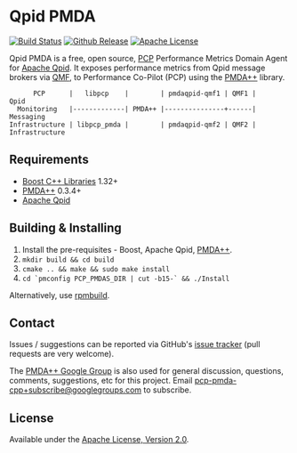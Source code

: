 # Qpid PMDA
[![Build Status](http://img.shields.io/travis/pcolby/pcp-pmda-qpid.svg)](https://travis-ci.org/pcolby/pcp-pmda-qpid)
[![Github Release](http://img.shields.io/github/release/pcolby/pcp-pmda-qpid.svg)](https://github.com/pcolby/pcp-pmda-qpid/releases/latest)
[![Apache License](http://img.shields.io/badge/license-APACHE2-blue.svg)](https://www.apache.org/licenses/LICENSE-2.0.html)


Qpid PMDA is a free, open source, [PCP](http://oss.sgi.com/projects/pcp/
"Performance Co-Pilot") Performance Metrics Domain Agent for [Apache Qpid](
http://qpid.apache.org/). It exposes performance metrics from Qpid message
brokers via [QMF](http://qpid.apache.org/components/qmf/index.html "Qpid
Management Framework"), to Performance Co-Pilot (PCP) using the [PMDA++](
https://github.com/pcolby/pcp-pmda-cpp) library.

```
      PCP      |   libpcp    |        | pmdaqpid-qmf1 | QMF1 |     Qpid
  Monitoring   |-------------| PMDA++ |---------------+------|   Messaging
Infrastructure | libpcp_pmda |        | pmdaqpid-qmf2 | QMF2 | Infrastructure
```

## Requirements

* [Boost C++ Libraries](http://www.boost.org/) 1.32+
* [PMDA++](https://github.com/pcolby/pcp-pmda-cpp) 0.3.4+
* [Apache Qpid](http://qpid.apache.org/)

## Building & Installing
1. Install the pre-requisites - Boost, Apache Qpid, [PMDA++](https://github.com/pcolby/pcp-pmda-cpp).
2. `mkdir build && cd build`
3. `cmake .. && make && sudo make install`
4. ``cd `pmconfig PCP_PMDAS_DIR | cut -b15-` && ./Install``

Alternatively, use [rpmbuild](package/rpm).

## Contact

Issues / suggestions can be reported via GitHub's [issue tracker](
https://github.com/pcolby/pcp-pmda-qpid/issues) (pull requests are very
welcome).

The [PMDA++ Google Group](http://groups.google.com/group/pcp-pmda-cpp/) is also
used for general discussion, questions, comments, suggestions, etc for this
project.  Email pcp-pmda-cpp+subscribe@googlegroups.com to subscribe.

## License

Available under the [Apache License, Version 2.0](
http://apache.org/licenses/LICENSE-2.0.html).

